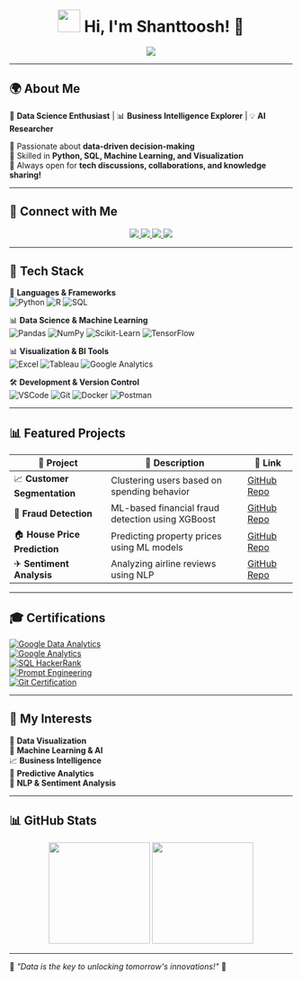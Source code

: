 <h1 align="center"> 
  <img src="https://media.giphy.com/media/hvRJCLFzcasrR4ia7z/giphy.gif" width="40px"/>
  Hi, I'm Shanttoosh! 🚀
</h1>

<p align="center">
  <img src="https://readme-typing-svg.herokuapp.com?font=Fira+Code&size=22&pause=1000&color=F75C7E&width=500&lines=Data+Analyst+%7C+AI+Explorer+%7C+ML+Enthusiast;Transforming+Data+into+Insights;Always+Learning+%F0%9F%92%AA" />
</p>

---

## 🌍 About Me  

🧠 **Data Science Enthusiast** | 📊 **Business Intelligence Explorer** | 💡 **AI Researcher**  

🔎 Passionate about **data-driven decision-making**  
🎯 Skilled in **Python, SQL, Machine Learning, and Visualization**  
💬 Always open for **tech discussions, collaborations, and knowledge sharing!**  

---

## 🔗 Connect with Me  
<p align="center">
  <a href="https://www.linkedin.com/in/shanttoosh-v-470484289/">
    <img src="https://img.shields.io/badge/LinkedIn-%230077B5?style=for-the-badge&logo=linkedin&logoColor=white" />
  </a>
  <a href="mailto:shanttoosh@gmail.com">
    <img src="https://img.shields.io/badge/Gmail-%23D14836?style=for-the-badge&logo=gmail&logoColor=white" />
  </a>
  <a href="YOUR_PORTFOLIO_LINK">
    <img src="https://img.shields.io/badge/Portfolio-%23000000?style=for-the-badge&logo=firefox&logoColor=white" />
  </a>
  <a href="https://github.com/YOUR_GITHUB_PROFILE">
    <img src="https://img.shields.io/badge/GitHub-%23181717?style=for-the-badge&logo=github&logoColor=white" />
  </a>
</p>

---

## 🚀 Tech Stack  

🎯 **Languages & Frameworks**  
![Python](https://img.shields.io/badge/Python-%233776AB?style=for-the-badge&logo=python&logoColor=white)
![R](https://img.shields.io/badge/R-%23276DC3?style=for-the-badge&logo=r&logoColor=white)
![SQL](https://img.shields.io/badge/SQL-%234479A1?style=for-the-badge&logo=mysql&logoColor=white)  

📊 **Data Science & Machine Learning**  
![Pandas](https://img.shields.io/badge/Pandas-%23150458?style=for-the-badge&logo=pandas&logoColor=white)
![NumPy](https://img.shields.io/badge/NumPy-%23013243?style=for-the-badge&logo=numpy&logoColor=white)
![Scikit-Learn](https://img.shields.io/badge/Scikit--Learn-%23F7931E?style=for-the-badge&logo=scikitlearn&logoColor=white)
![TensorFlow](https://img.shields.io/badge/TensorFlow-%23FF6F00?style=for-the-badge&logo=tensorflow&logoColor=white)  

📊 **Visualization & BI Tools**  
![Excel](https://img.shields.io/badge/Excel-%23217346?style=for-the-badge&logo=microsoft-excel&logoColor=white)
![Tableau](https://img.shields.io/badge/Tableau-%23E97627?style=for-the-badge&logo=tableau&logoColor=white)
![Google Analytics](https://img.shields.io/badge/Google%20Analytics-%23E37400?style=for-the-badge&logo=google-analytics&logoColor=white)  

🛠️ **Development & Version Control**  
![VSCode](https://img.shields.io/badge/VS%20Code-%23007ACC?style=for-the-badge&logo=visual-studio-code&logoColor=white)
![Git](https://img.shields.io/badge/Git-%23F05032?style=for-the-badge&logo=git&logoColor=white)
![Docker](https://img.shields.io/badge/Docker-%232496ED?style=for-the-badge&logo=docker&logoColor=white)
![Postman](https://img.shields.io/badge/Postman-%23FF6C37?style=for-the-badge&logo=postman&logoColor=white)  

---

## 📊 Featured Projects  

| 🚀 **Project** | 📝 **Description** | 🔗 **Link** |
|---------------|-----------------|-------------|
| 📈 **Customer Segmentation** | Clustering users based on spending behavior | [GitHub Repo](YOUR_PROJECT_LINK) |
| 🔎 **Fraud Detection** | ML-based financial fraud detection using XGBoost | [GitHub Repo](YOUR_PROJECT_LINK) |
| 🏠 **House Price Prediction** | Predicting property prices using ML models | [GitHub Repo](YOUR_PROJECT_LINK) |
| ✈ **Sentiment Analysis** | Analyzing airline reviews using NLP | [GitHub Repo](YOUR_PROJECT_LINK) |

---

## 🎓 Certifications  

[![Google Data Analytics](https://img.shields.io/badge/Google%20Data%20Analytics-%234285F4?style=for-the-badge&logo=google&logoColor=white)](YOUR_CERTIFICATE_LINK)  
[![Google Analytics](https://img.shields.io/badge/Google%20Analytics-%23E37400?style=for-the-badge&logo=google-analytics&logoColor=white)](YOUR_CERTIFICATE_LINK)  
[![SQL HackerRank](https://img.shields.io/badge/SQL%20HackerRank-%232EC866?style=for-the-badge&logo=hackerank&logoColor=white)](YOUR_CERTIFICATE_LINK)  
[![Prompt Engineering](https://img.shields.io/badge/Prompt%20Engineering-%23007ACC?style=for-the-badge&logo=openai&logoColor=white)](YOUR_CERTIFICATE_LINK)  
[![Git Certification](https://img.shields.io/badge/Git%20Certification-%23F05032?style=for-the-badge&logo=git&logoColor=white)](YOUR_CERTIFICATE_LINK)  

---

## 🎯 My Interests  

🎨 **Data Visualization**  
🤖 **Machine Learning & AI**  
📈 **Business Intelligence**  
🔮 **Predictive Analytics**  
💬 **NLP & Sentiment Analysis**  

---

## 📊 GitHub Stats  

<p align="center">
  <img src="https://github-readme-stats.vercel.app/api?username=YOUR_GITHUB_USERNAME&show_icons=true&theme=tokyonight" height="180px"/>
  <img src="https://github-readme-stats.vercel.app/api/top-langs/?username=YOUR_GITHUB_USERNAME&layout=compact&theme=tokyonight" height="180px"/>
</p>

---

🌟 *"Data is the key to unlocking tomorrow's innovations!"* 🚀  
